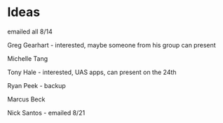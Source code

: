 # Ideas

emailed all 8/14

Greg Gearhart - interested, maybe someone from his group can present

Michelle Tang

Tony Hale - interested, UAS apps, can present on the 24th

Ryan Peek - backup

Marcus Beck

Nick Santos - emailed 8/21
